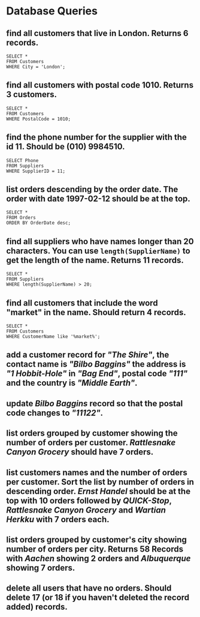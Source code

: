 # Database Queries

## find all customers that live in London. Returns 6 records.
```
SELECT * 
FROM Customers
WHERE City = 'London';
```

## find all customers with postal code 1010. Returns 3 customers.
```
SELECT * 
FROM Customers
WHERE PostalCode = 1010;
```

## find the phone number for the supplier with the id 11. Should be (010) 9984510.
```
SELECT Phone
FROM Suppliers
WHERE SupplierID = 11;
```

## list orders descending by the order date. The order with date 1997-02-12 should be at the top.
```
SELECT * 
FROM Orders
ORDER BY OrderDate desc;
```

## find all suppliers who have names longer than 20 characters. You can use `length(SupplierName)` to get the length of the name. Returns 11 records.
```
SELECT * 
FROM Suppliers
WHERE length(SupplierName) > 20;
```

## find all customers that include the word "market" in the name. Should return 4 records.
```
SELECT * 
FROM Customers
WHERE CustomerName like '%market%';
```

## add a customer record for _"The Shire"_, the contact name is _"Bilbo Baggins"_ the address is _"1 Hobbit-Hole"_ in _"Bag End"_, postal code _"111"_ and the country is _"Middle Earth"_.

## update _Bilbo Baggins_ record so that the postal code changes to _"11122"_.

## list orders grouped by customer showing the number of orders per customer. _Rattlesnake Canyon Grocery_ should have 7 orders.

## list customers names and the number of orders per customer. Sort the list by number of orders in descending order. _Ernst Handel_ should be at the top with 10 orders followed by _QUICK-Stop_, _Rattlesnake Canyon Grocery_ and _Wartian Herkku_ with 7 orders each.

## list orders grouped by customer's city showing number of orders per city. Returns 58 Records with _Aachen_ showing 2 orders and _Albuquerque_ showing 7 orders.

## delete all users that have no orders. Should delete 17 (or 18 if you haven't deleted the record added) records.
